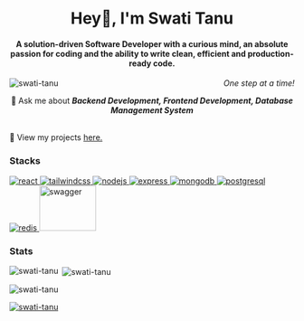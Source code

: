 <h1 align="center">Hey👋, I'm Swati Tanu</h1>
<h4 align="center">A solution-driven Software Developer with a curious mind, an absolute passion for coding and the ability to write clean, efficient and production-ready code.</h4>

<div>
<img align="left" src="https://komarev.com/ghpvc/?username=swati-tanu&label=Profile%20views&color=0e75b6&style=flat" alt="swati-tanu" /> 
<p align="right"><i>One step at a time!</i></p>
</div>

<p align="center">
🌱 Ask me about <b><i>Backend Development, Frontend Development, Database Management System</i></b>
</p>
<br>
📓 View my projects <a target="_blank" href="https://swati-tanu.github.io/">here.</a>

<h3 align="left">Stacks</h3>
<a href="https://react.dev/" target="_blank" rel="noreferrer"> <img src="https://www.vectorlogo.zone/logos/reactjs/reactjs-ar21~bgwhite.svg" alt="react" width="" height=""/>  </a>
<a href="https://tailwindcss.com/" target="_blank" rel="noreferrer"> <img src="https://www.vectorlogo.zone/logos/tailwindcss/tailwindcss-ar21~bgwhite.svg" alt="tailwindcss" width="" height=""/> </a>
<a href="https://nodejs.org" target="_blank" rel="noreferrer"> <img src="https://www.vectorlogo.zone/logos/nodejs/nodejs-ar21~bgwhite.svg" alt="nodejs" width="" height=""/> </a>
<a href="https://expressjs.com" target="_blank" rel="noreferrer"> <img src="https://www.vectorlogo.zone/logos/expressjs/expressjs-ar21~bgwhite.svg" alt="express" width="" height=""/> </a>
<a href="https://www.mongodb.com/" target="_blank" rel="noreferrer"> <img src="https://www.vectorlogo.zone/logos/mongodb/mongodb-ar21~bgwhite.svg" alt="mongodb" width="" height=""/> </a>
<a href="https://www.postgresql.org/" target="_blank" rel="noreferrer"> <img src="https://www.vectorlogo.zone/logos/postgresql/postgresql-ar21~bgwhite.svg" alt="postgresql" width="" height=""/>  </a>
<a href="https://redis.io/" target="_blank" rel="noreferrer"> <img src="https://www.vectorlogo.zone/logos/redis/redis-ar21~bgwhite.svg" alt="redis" width="" height=""/>  </a>
<a href="https://swagger.io/" target="_blank" rel="noreferrer"> <img src="https://static1.smartbear.co/swagger/media/assets/images/swagger_logo.svg" alt="swagger" width="100" height="80"/> </a>
</p>

<h3 align="left">Stats</h3>
<p><img align="left" src="https://github-readme-stats.vercel.app/api/top-langs?username=swati-tanu&show_icons=true&locale=en&layout=compact" alt="swati-tanu" /></p>
<p>&nbsp;<img align="center" src="https://github-readme-stats.vercel.app/api?username=swati-tanu&show_icons=true&locale=en" alt="swati-tanu" /></p>
<p><img align="center" src="https://github-readme-streak-stats.herokuapp.com/?user=swati-tanu&" alt="swati-tanu" /></p>
<p align="left"> <a href="https://github.com/ryo-ma/github-profile-trophy"><img src="https://github-profile-trophy.vercel.app/?username=swati-tanu" alt="swati-tanu" /></a> </p>
